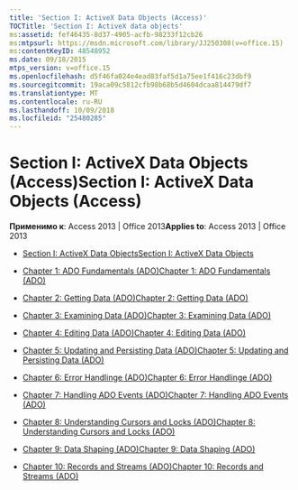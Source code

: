 ```yaml
---
title: 'Section I: ActiveX Data Objects (Access)'
TOCTitle: 'Section I: ActiveX data objects'
ms:assetid: fef46435-8d37-4905-acfb-98233f12cb26
ms:mtpsurl: https://msdn.microsoft.com/library/JJ250308(v=office.15)
ms:contentKeyID: 48548952
ms.date: 09/18/2015
mtps_version: v=office.15
ms.openlocfilehash: d5f46fa024e4ead83faf5d1a75ee1f416c23dbf9
ms.sourcegitcommit: 19aca09c5812cfb98b68b5d4604dcaa814479df7
ms.translationtype: MT
ms.contentlocale: ru-RU
ms.lasthandoff: 10/09/2018
ms.locfileid: "25480285"
---
```

# <a name="section-i-activex-data-objects-access"></a><span data-ttu-id="9fad5-102">Section I: ActiveX Data Objects (Access)</span><span class="sxs-lookup"><span data-stu-id="9fad5-102">Section I: ActiveX Data Objects (Access)</span></span>


<span data-ttu-id="9fad5-103">**Применимо к**: Access 2013 | Office 2013</span><span class="sxs-lookup"><span data-stu-id="9fad5-103">**Applies to**: Access 2013 | Office 2013</span></span>



  - [<span data-ttu-id="9fad5-104">Section I: ActiveX Data Objects</span><span class="sxs-lookup"><span data-stu-id="9fad5-104">Section I: ActiveX Data Objects</span></span>](section-i-activex-data-objects.md)

  - [<span data-ttu-id="9fad5-105">Chapter 1: ADO Fundamentals (ADO)</span><span class="sxs-lookup"><span data-stu-id="9fad5-105">Chapter 1: ADO Fundamentals (ADO)</span></span>](chapter-1-ado-fundamentals-ado.md)

  - [<span data-ttu-id="9fad5-106">Chapter 2: Getting Data (ADO)</span><span class="sxs-lookup"><span data-stu-id="9fad5-106">Chapter 2: Getting Data (ADO)</span></span>](chapter-2-getting-data-ado.md)

  - [<span data-ttu-id="9fad5-107">Chapter 3: Examining Data (ADO)</span><span class="sxs-lookup"><span data-stu-id="9fad5-107">Chapter 3: Examining Data (ADO)</span></span>](chapter-3-examining-data-ado.md)

  - [<span data-ttu-id="9fad5-108">Chapter 4: Editing Data (ADO)</span><span class="sxs-lookup"><span data-stu-id="9fad5-108">Chapter 4: Editing Data (ADO)</span></span>](chapter-4-editing-data-ado.md)

  - [<span data-ttu-id="9fad5-109">Chapter 5: Updating and Persisting Data (ADO)</span><span class="sxs-lookup"><span data-stu-id="9fad5-109">Chapter 5: Updating and Persisting Data (ADO)</span></span>](chapter-5-updating-and-persisting-data-ado.md)

  - [<span data-ttu-id="9fad5-110">Chapter 6: Error Handlinge (ADO)</span><span class="sxs-lookup"><span data-stu-id="9fad5-110">Chapter 6: Error Handlinge (ADO)</span></span>](chapter-6-error-handlinge-ado.md)

  - [<span data-ttu-id="9fad5-111">Chapter 7: Handling ADO Events (ADO)</span><span class="sxs-lookup"><span data-stu-id="9fad5-111">Chapter 7: Handling ADO Events (ADO)</span></span>](chapter-7-handling-ado-events-ado.md)

  - [<span data-ttu-id="9fad5-112">Chapter 8: Understanding Cursors and Locks (ADO)</span><span class="sxs-lookup"><span data-stu-id="9fad5-112">Chapter 8: Understanding Cursors and Locks (ADO)</span></span>](chapter-8-understanding-cursors-and-locks-ado.md)

  - [<span data-ttu-id="9fad5-113">Chapter 9: Data Shaping (ADO)</span><span class="sxs-lookup"><span data-stu-id="9fad5-113">Chapter 9: Data Shaping (ADO)</span></span>](chapter-9-data-shaping-ado.md)

  - [<span data-ttu-id="9fad5-114">Chapter 10: Records and Streams (ADO)</span><span class="sxs-lookup"><span data-stu-id="9fad5-114">Chapter 10: Records and Streams (ADO)</span></span>](chapter-10-records-and-streams-ado.md)

